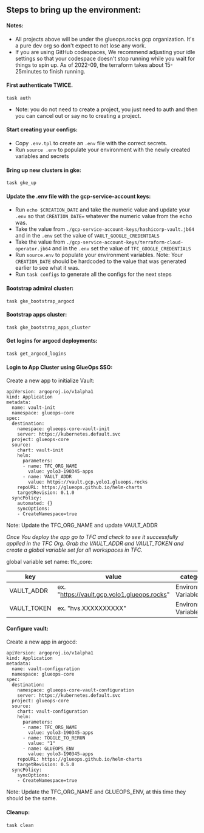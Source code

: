
## Steps to bring up the environment:

#### Notes:

- All projects above will be under the glueops.rocks gcp organization. It's a pure dev org so don't expect to not lose any work.
- If you are using GitHub codespaces, We recommend adjusting your idle settings so that your codespace doesn't stop running while you wait for things to spin up. As of 2022-09, the terraform takes about 15-25minutes to finish running.


#### First authenticate TWICE. 

`task auth`
- Note: you do not need to create a project, you just need to auth and then you can cancel out or say no to creating a project.

#### Start creating your configs:

- Copy `.env.tpl` to create an `.env` file with the correct secrets.
- Run `source .env` to populate your environment with the newly created variables and secrets

#### Bring up new clusters in gke:

`task gke_up`


#### Update the .env file with the gcp-service-account keys:
- Run `echo $CREATION_DATE` and take the numeric value and update your `.env` so that `CREATION_DATE=` whatever the numeric value from the echo was.
- Take the value from `./gcp-service-account-keys/hashicorp-vault.jb64` and in the `.env` set the value of `VAULT_GOOGLE_CREDENTIALS`
- Take the value from `./gcp-service-account-keys/terraform-cloud-operator.jb64` and in the `.env` set the value of `TFC_GOOGLE_CREDENTIALS`
- Run `source.env` to populate your environment variables. Note: Your `CREATION_DATE` should be hardcoded to the value that was generated earlier to see what it was.
- Run `task configs` to generate all the configs for the next steps

#### Bootstrap admiral cluster:

`task gke_bootstrap_argocd`

#### Bootstrap apps cluster:

`task gke_bootstrap_apps_cluster`

#### Get logins for argocd deployments:
`task get_argocd_logins`


#### Login to App Cluster using GlueOps SSO:

Create a new app to initialize Vault:

```
apiVersion: argoproj.io/v1alpha1
kind: Application
metadata:
  name: vault-init
  namespace: glueops-core
spec:
  destination:
    namespace: glueops-core-vault-init
    server: https://kubernetes.default.svc
  project: glueops-core
  source:
    chart: vault-init
    helm:
      parameters:
      - name: TFC_ORG_NAME
        value: yolo3-190345-apps
      - name: VAULT_ADDR
        value: https://vault.gcp.yolo1.glueops.rocks
    repoURL: https://glueops.github.io/helm-charts
    targetRevision: 0.1.0
  syncPolicy:
    automated: {}
    syncOptions:
    - CreateNamespace=true

```

Note: Update the TFC_ORG_NAME and update VAULT_ADDR

*Once You deploy the app go to TFC and check to see it successfully applied in the TFC Org. Grab the VAULT_ADDR and VAULT_TOKEN and create a global variable set for all workspaces in TFC.*

global variable set name: tfc_core:

| key | value | category | sensitive |
|---|---| ---| ---|
| VAULT_ADDR | ex. "https://vault.gcp.yolo1.glueops.rocks" | Environment Variable | no |
| VAULT_TOKEN | ex. "hvs.XXXXXXXXXX" | Environment Variable | yes |


#### Configure vault:

Create a new app in argocd:

```
apiVersion: argoproj.io/v1alpha1
kind: Application
metadata:
  name: vault-configuration
  namespace: glueops-core
spec:
  destination:
    namespace: glueops-core-vault-configuration
    server: https://kubernetes.default.svc
  project: glueops-core
  source:
    chart: vault-configuration
    helm:
      parameters:
      - name: TFC_ORG_NAME
        value: yolo3-190345-apps
      - name: TOGGLE_TO_RERUN
        value: "1"
      - name: GLUEOPS_ENV
        value: yolo3-190345-apps
    repoURL: https://glueops.github.io/helm-charts
    targetRevision: 0.5.0
  syncPolicy:
    syncOptions:
    - CreateNamespace=true
```

Note: Update the TFC_ORG_NAME and GLUEOPS_ENV, at this time they should be the same.


#### Cleanup:
`task clean`




